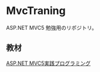 # MvcTraning
ASP.NET MVC5 勉強用のリポジトリ。

## 教材
[ASP.NET MVC5実践プログラミング](https://www.shuwasystem.co.jp/book/9784798041797.html)
